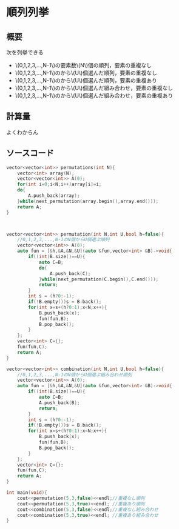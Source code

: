 # 順列列挙
## 概要
次を列挙できる
- \\(0,1,2,3,...,N-1\\)の要素数\\(N\\)個の順列，要素の重複なし
- \\(0,1,2,3,...,N-1\\)のから\\(U\\)個選んだ順列，要素の重複なし
- \\(0,1,2,3,...,N-1\\)のから\\(U\\)個選んだ順列，要素の重複あり
- \\(0,1,2,3,...,N-1\\)のから\\(U\\)個選んだ組み合わせ，要素の重複なし
- \\(0,1,2,3,...,N-1\\)のから\\(U\\)個選んだ組み合わせ，要素の重複あり

## 計算量
よくわからん
## ソースコード
```cpp
vector<vector<int>> permutations(int N){
    vector<int> array(N);
    vector<vector<int>> A(0);
    for(int i=0;i<N;i++)array[i]=i;
    do{
        A.push_back(array);
    }while(next_permutation(array.begin(),array.end()));
    return A;
}



vector<vector<int>> permutation(int N,int U,bool h=false){
    //0,1,2,3,...,N-1のN個からU個選ぶ順列
    vector<vector<int>> A(0);
    auto fun = [&h,&A,&N,&U](auto &fun,vector<int> &B)->void{
        if((int)B.size()==U){
            auto C=B;
            do{
                A.push_back(C);
            }while(next_permutation(C.begin(),C.end()));
            return;
        }
        int s = (h?0:-1);
        if(!B.empty())s = B.back();
        for(int x=s+(h?0:1);x<N;x++){
            B.push_back(x);
            fun(fun,B);
            B.pop_back();
        }
    };
    vector<int> C={};
    fun(fun,C);
    return A;
}

vector<vector<int>> combination(int N,int U,bool h=false){
    //0,1,2,3,...,N-1のN個からU個選ぶ組み合わせ順列
    vector<vector<int>> A(0);
    auto fun = [&h,&A,&N,&U](auto &fun,vector<int> &B)->void{
        if((int)B.size()==U){
            auto C=B;
            A.push_back(B);
            return;
        }
        int s = (h?0:-1);
        if(!B.empty())s = B.back();
        for(int x=s+(h?0:1);x<N;x++){
            B.push_back(x);
            fun(fun,B);
            B.pop_back();
        }
    };
    vector<int> C={};
    fun(fun,C);
    return A;
}

int main(void){
    cout<<permutation(5,3,false)<<endl;//重複なし順列
    cout<<permutation(5,3,true)<<endl; //重複あり順列
    cout<<combination(5,3,false)<<endl;//重複なし組み合わせ
    cout<<combination(5,3,true)<<endl; //重複あり組み合わせ
}

```
